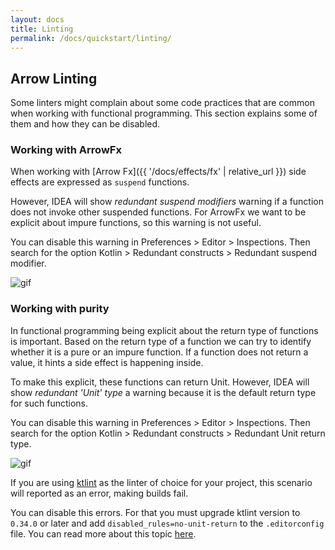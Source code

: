 ```yaml
---
layout: docs
title: Linting
permalink: /docs/quickstart/linting/
---
```


## Arrow Linting

Some linters might complain about some code practices that are common when working with functional programming. This section explains some of them and how they can be disabled. 

### Working with ArrowFx

When working with [Arrow Fx]({{ '/docs/effects/fx' | relative_url }}) side effects are expressed as `suspend` functions. 

However, IDEA will show *redundant suspend modifiers* warning if a function does not invoke other suspended functions. For ArrowFx we want to be explicit about impure functions, so this warning is not useful.

You can disable this warning in Preferences > Editor > Inspections. Then search for the option Kotlin > Redundant constructs > Redundant suspend modifier.

![gif](/img/linting/linting_suspend_modifier.gif)

### Working with purity

In functional programming being explicit about the return type of functions is important. Based on the return type of a function we can try to identify whether it is a pure or an impure function. If a function does not return a value, it hints a side effect is happening inside.

To make this explicit, these functions can return Unit. However, IDEA will show *redundant 'Unit' type* a warning because it is the default return type for such functions.

You can disable this warning in Preferences > Editor > Inspections. Then search for the option Kotlin > Redundant constructs > Redundant Unit return type.

![gif](/img/linting/linting_unit_return_type.gif)

If you are using [ktlint](https://ktlint.github.io/) as the linter of choice for your project, this scenario will reported as an error, making builds fail. 

You can disable this errors. For that you must upgrade ktlint version to `0.34.0` or later and add `disabled_rules=no-unit-return` to the `.editorconfig` file. You can read more about this topic [here](https://github.com/pinterest/ktlint#editorconfig).